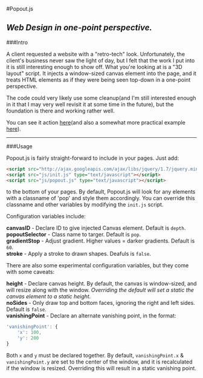 #Popout.js
## *Web Design in one-point perspective.*


###Intro 

A client requested a website with a "retro-tech" look. Unfortunately, the client's business never saw the light of day, but I felt that the work I put into it is still interesting enough to show off. What you're looking at is a "3D layout" script. It injects a window-sized canvas element into the page, and it treats HTML elements as if they were being seen top-down in a one-point perspective.

The code could very likely use some cleanup(and I'm still interested enough in it that I may very well revisit it at some time in the future), but the foundation is there and working rather well.

You can see it action [here](http://lowtolerance.github.com/Popout.js)(and also a somewhat more practical example [here](http://lowtolerance.github.com/Popout.js/generica)).

---------------------

###Usage

Popout.js is fairly straight-forward to include in your pages. Just add:

```html
<script src="http://ajax.googleapis.com/ajax/libs/jquery/1.7/jquery.min.js"></script>
<script src="js/init.js" type="text/javascript"></script>	
<script src="js/popout.js" type="text/javascript"></script>
```

to the bottom of your pages. By default, Popout.js will look for any elements with a classname of 'pop' and style them accordingly. You can override this classname and other variables by modifying the `init.js` script.

Configuration variables include:

**canvasID** - Declare ID to give injected Canvas element. Default is `depth`.  
**popoutSelector** - Class name to targer. Default is `pop`.  
**gradientStop** - Adjust gradient. Higher values = darker gradients. Default is `60`.  
**stroke** - Apply a stroke to drawn shapes. Deafuls is `false`.  

There are also some experimental configuration variables, but they come with some caveats:

**height** - Declare canvas height. By default, the canvas is window-sized, and will resize along with the window. *Overriding the default will set a static the canvas element to a static height.*  
**noSides** - Only draw top and bottom faces, ignoring the right and left sides. Default is `false`.  
**vanishingPoint** - Declare an alternate vanishing point, in the format:

```javascript
'vanishingPoint': {
	'x': 100,
	'y': 200
}
```

Both `x` and `y` must be declared together. By default, `vanishingPoint.x` & `vanishingPoint.y` are set to the center of the window, and it is recalculated if the window is resized. Overriding this will result in a static vanishing point.



